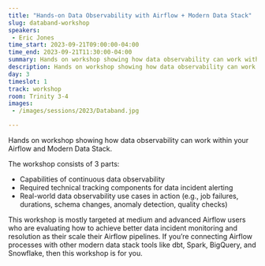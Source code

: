 ```yaml
---
title: "Hands-on Data Observability with Airflow + Modern Data Stack"
slug: databand-workshop
speakers:
 - Eric Jones
time_start: 2023-09-21T09:00:00-04:00
time_end: 2023-09-21T11:30:00-04:00
summary: Hands on workshop showing how data observability can work within your Airflow and Modern Data Stack. 
description: Hands on workshop showing how data observability can work within your Airflow and Modern Data Stack. 
day: 3
timeslot: 1
track: workshop
room: Trinity 3-4
images:
 - /images/sessions/2023/Databand.jpg

---
```


Hands on workshop showing how data observability can work within your Airflow and Modern Data Stack. 

The workshop consists of 3 parts:
 * Capabilities of continuous data observability 
 * Required technical tracking components for data incident alerting 
 * Real-world data observability use cases in action (e.g., job failures, durations, schema changes, anomaly detection, quality checks) 

This workshop is mostly targeted at medium and advanced Airflow users who are evaluating how to achieve better data incident monitoring and resolution as their scale their Airflow pipelines. 
If you’re connecting Airflow processes with other modern data stack tools like dbt, Spark, BigQuery, and Snowflake, then this workshop is for you. 